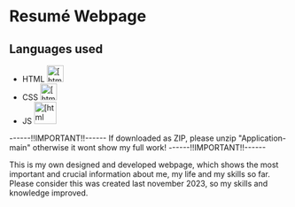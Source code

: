 # Resumé Webpage

## Languages used

- HTML <img src="https://cdn.icon-icons.com/icons2/2107/PNG/512/file_type_html_icon_130541.png" alt="[html logo]" width="30"/>
- CSS  <img src="https://cdn.icon-icons.com/icons2/1826/PNG/512/4202020css3htmllogosocialsocialmedia-115668_115633.png" alt="[html logo]" width="30"/>
- JS   <img src="https://static.vecteezy.com/system/resources/previews/027/127/560/original/javascript-logo-javascript-icon-transparent-free-png.png" alt="[html logo]" margin="0" width="40"/>



------!!IMPORTANT!!------
If downloaded as ZIP, please unzip "Application-main" otherwise it wont show my full work!
------!!IMPORTANT!!------


This is my own designed and developed webpage, which shows the most important and crucial information about me, my life and my skills so far.
Please consider this was created last november 2023, so my skills and knowledge improved. 

